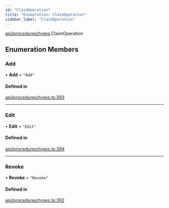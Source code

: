 ```yaml
---
id: "ClaimOperation"
title: "Enumeration: ClaimOperation"
sidebar_label: "ClaimOperation"
---
```


[api/procedures/types](../../../../../modules/API/Procedures/Types/Types.md).ClaimOperation

## Enumeration Members

### Add

• **Add** = ``"Add"``

#### Defined in

[api/procedures/types.ts:393](https://github.com/PolymeshAssociation/polymesh-sdk/blob/968f8d70c/src/api/procedures/types.ts#L393)

___

### Edit

• **Edit** = ``"Edit"``

#### Defined in

[api/procedures/types.ts:394](https://github.com/PolymeshAssociation/polymesh-sdk/blob/968f8d70c/src/api/procedures/types.ts#L394)

___

### Revoke

• **Revoke** = ``"Revoke"``

#### Defined in

[api/procedures/types.ts:392](https://github.com/PolymeshAssociation/polymesh-sdk/blob/968f8d70c/src/api/procedures/types.ts#L392)
